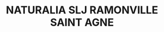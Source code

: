 ---
title: "NATURALIA SLJ RAMONVILLE SAINT AGNE"
url: /ramonville-saint-agne/naturalia-slj-ramonville-saint-agne/
shop: supermarché
---
